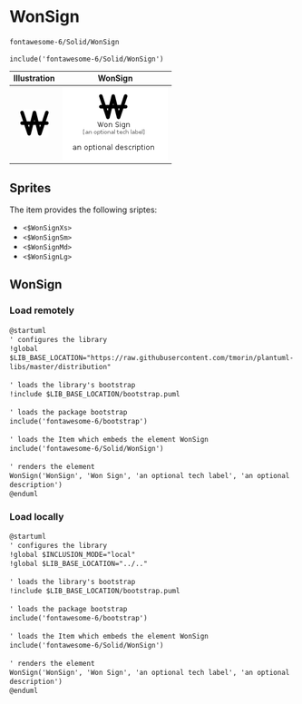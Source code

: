# WonSign


```text
fontawesome-6/Solid/WonSign
```

```text
include('fontawesome-6/Solid/WonSign')
```



| Illustration | WonSign |
| :---: | :---: |
| ![illustration for Illustration](../../fontawesome-6/Solid/WonSign.png) | ![illustration for WonSign](../../fontawesome-6/Solid/WonSign.Local.png) |



## Sprites
The item provides the following sriptes:

- `<$WonSignXs>`
- `<$WonSignSm>`
- `<$WonSignMd>`
- `<$WonSignLg>`





## WonSign

### Load remotely
```plantuml
@startuml
' configures the library
!global $LIB_BASE_LOCATION="https://raw.githubusercontent.com/tmorin/plantuml-libs/master/distribution"

' loads the library's bootstrap
!include $LIB_BASE_LOCATION/bootstrap.puml

' loads the package bootstrap
include('fontawesome-6/bootstrap')

' loads the Item which embeds the element WonSign
include('fontawesome-6/Solid/WonSign')

' renders the element
WonSign('WonSign', 'Won Sign', 'an optional tech label', 'an optional description')
@enduml
```

### Load locally
```plantuml
@startuml
' configures the library
!global $INCLUSION_MODE="local"
!global $LIB_BASE_LOCATION="../.."

' loads the library's bootstrap
!include $LIB_BASE_LOCATION/bootstrap.puml

' loads the package bootstrap
include('fontawesome-6/bootstrap')

' loads the Item which embeds the element WonSign
include('fontawesome-6/Solid/WonSign')

' renders the element
WonSign('WonSign', 'Won Sign', 'an optional tech label', 'an optional description')
@enduml
```

